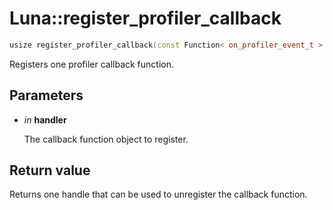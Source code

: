 # Luna::register_profiler_callback

```c++
usize register_profiler_callback(const Function< on_profiler_event_t > &handler)
```

Registers one profiler callback function. 



## Parameters
* *in* **handler**

    The callback function object to register. 

## Return value
Returns one handle that can be used to unregister the callback function. 

